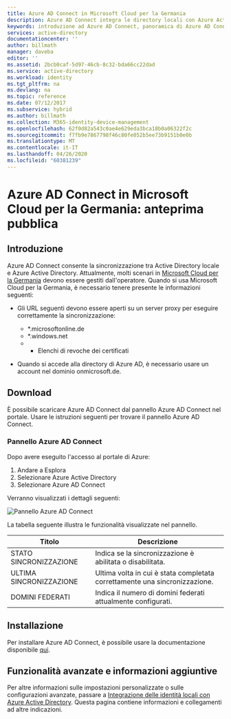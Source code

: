```yaml
---
title: Azure AD Connect in Microsoft Cloud per la Germania
description: Azure AD Connect integra le directory locali con Azure Active Directory. Consente di fornire un'identità comune per le applicazioni di Office 365, Azure e SaaS integrate con Azure AD.
keywords: introduzione ad Azure AD Connect, panoramica di Azure AD Connect, che cos'è Azure AD Connect, installare Active Directory, Germania, Foresta Nera
services: active-directory
documentationcenter: ''
author: billmath
manager: daveba
editor: ''
ms.assetid: 2bcb0caf-5d97-46cb-8c32-bda66cc22dad
ms.service: active-directory
ms.workload: identity
ms.tgt_pltfrm: na
ms.devlang: na
ms.topic: reference
ms.date: 07/12/2017
ms.subservice: hybrid
ms.author: billmath
ms.collection: M365-identity-device-management
ms.openlocfilehash: 62f0d82a543c0ae4e629eda3bca18b0a06322f2c
ms.sourcegitcommit: f7fb9e7867798f46c80fe052b5ee73b9151b0e0b
ms.translationtype: MT
ms.contentlocale: it-IT
ms.lasthandoff: 04/26/2020
ms.locfileid: "60381239"
---
```

# <a name="azure-ad-connect-in-microsoft-cloud-germany---public-preview"></a>Azure AD Connect in Microsoft Cloud per la Germania: anteprima pubblica
## <a name="introduction"></a>Introduzione
Azure AD Connect consente la sincronizzazione tra Active Directory locale e Azure Active Directory.
Attualmente, molti scenari in [Microsoft Cloud per la Germania](https://azure.microsoft.com/global-infrastructure/germany/
) devono essere gestiti dall'operatore. Quando si usa Microsoft Cloud per la Germania, è necessario tenere presente le informazioni seguenti:

* Gli URL seguenti devono essere aperti su un server proxy per eseguire correttamente la sincronizzazione:
  
  * *.microsoftonline.de
  * *.windows.net
  * * Elenchi di revoche dei certificati
* Quando si accede alla directory di Azure AD, è necessario usare un account nel dominio onmicrosoft.de.

 
## <a name="download"></a>Download
È possibile scaricare Azure AD Connect dal pannello Azure AD Connect nel portale.  Usare le istruzioni seguenti per trovare il pannello Azure AD Connect.

### <a name="the-azure-ad-connect-blade"></a>Pannello Azure AD Connect
Dopo avere eseguito l'accesso al portale di Azure:

1. Andare a Esplora
2. Selezionare Azure Active Directory
3. Selezionare Azure AD Connect

Verranno visualizzati i dettagli seguenti:

![Pannello Azure AD Connect](./media/reference-connect-germany/germany1.png)

La tabella seguente illustra le funzionalità visualizzate nel pannello.

| Titolo | Descrizione |
| --- | --- |
| STATO SINCRONIZZAZIONE |Indica se la sincronizzazione è abilitata o disabilitata. |
| ULTIMA SINCRONIZZAZIONE |Ultima volta in cui è stata completata correttamente una sincronizzazione. |
| DOMINI FEDERATI |Indica il numero di domini federati attualmente configurati. |

## <a name="installation"></a>Installazione
Per installare Azure AD Connect, è possibile usare la documentazione disponibile [qui](how-to-connect-install-roadmap.md).

## <a name="advanced-features-and-additional-information"></a>Funzionalità avanzate e informazioni aggiuntive
Per altre informazioni sulle impostazioni personalizzate o sulle configurazioni avanzate, passare a [Integrazione delle identità locali con Azure Active Directory](whatis-hybrid-identity.md). Questa pagina contiene informazioni e collegamenti ad altre indicazioni.

